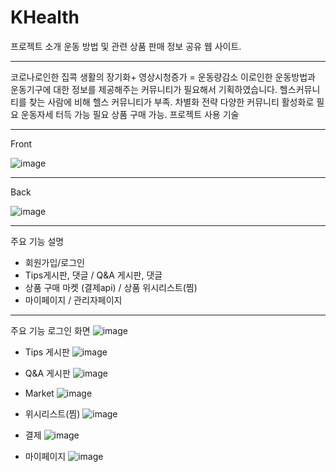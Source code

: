 # KHealth
프로젝트 소개
운동 방법 및 관련 상품 판매 정보 공유 웹 사이트.

<hr>

코로나로인한 집콕 생활의 장기화+ 영상시청증가 = 운동량감소 이로인한 운동방법과 운동기구에 대한 정보를 제공해주는 커뮤니티가 필요해서 기획하였습니다.
헬스커뮤니티를 찾는 사람에 비해 헬스 커뮤니티가 부족.
차별화 전략
다양한 커뮤니티 활성화로 필요 운동자세 터득 가능
필요 상품 구매 가능.
프로젝트 사용 기술

<hr>

Front

![image](https://user-images.githubusercontent.com/110207398/215393578-154943b9-a4e1-47d7-8054-a30351e260ed.png)

<hr>

Back

![image](https://user-images.githubusercontent.com/110207398/215393600-c644b98c-7fbc-487f-9b21-e18a7551875d.png)

<hr>

주요 기능 설명
- 회원가입/로그인
- Tips게시판, 댓글 / Q&A 게시판, 댓글
- 상품 구매 마켓 (결제api) / 상품 위시리스트(찜)
- 마이페이지 / 관리자페이지

<hr>

주요 기능
로그인 화면
![image](https://user-images.githubusercontent.com/110207398/215393622-bef83eb7-6d00-4102-8586-896b95952c51.png)

- Tips 게시판
![image](https://user-images.githubusercontent.com/110207398/215393641-85b4aea3-e653-47f4-84af-add02b06c239.png)

- Q&A 게시판
![image](https://user-images.githubusercontent.com/110207398/215393656-bf5a544b-997d-452b-a292-920262b9c8e6.png)

- Market
![image](https://user-images.githubusercontent.com/110207398/215393667-80886ea6-ef6c-4c06-a9f0-465ee6ba8862.png)

- 위시리스트(찜)
![image](https://user-images.githubusercontent.com/110207398/215393681-031dec8e-cdf9-49e8-8f80-a20d5ec89999.png)
- 결제
![image](https://user-images.githubusercontent.com/110207398/215393701-196c4059-d00d-4c34-86ea-7455f020cecb.png)

- 마이페이지
![image](https://user-images.githubusercontent.com/110207398/215393715-06e93b3b-aad1-4893-befa-dc32c0935a0c.png)

